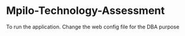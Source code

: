 # Mpilo-Technology-Assessment


To run the application. Change the web config file for the DBA purpose
